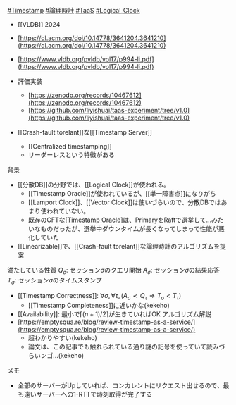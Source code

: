 [#Timestamp](Timestamp) [#論理時計](Logical%20Clock.md) [#TaaS](TaaS) [#Logical_Clock](Logical_Clock)
- [[VLDB]] 2024
- [https://dl.acm.org/doi/10.14778/3641204.3641210](https://dl.acm.org/doi/10.14778/3641204.3641210)
- [https://www.vldb.org/pvldb/vol17/p994-li.pdf](https://www.vldb.org/pvldb/vol17/p994-li.pdf)
- 評価実装
	- [https://zenodo.org/records/10467612](https://zenodo.org/records/10467612)
	- [https://github.com/liyishuai/taas-experiment/tree/v1.0](https://github.com/liyishuai/taas-experiment/tree/v1.0)

- [[Crash-fault torelant]]な[[Timestamp Server]]
	- [[Centralized timestamping]]
	- リーダーレスという特徴がある

背景
- [[分散DB]]の分野では、[[Logical Clock]]が使われる。
	- [[Timestamp Oracle]]が使われているが、[[単一障害点]]になりがち
	- [[Lamport Clock]]、[[Vector Clock]]は使いづらいので、分散DBではあまり使われていない。
	- 既存のCFTな[[Timestamp Oracle]]([[TSO]])は、PrimaryをRaftで選挙して…みたいなものだったが、選挙中ダウンタイムが長くなってしまって性能が悪化していた
- [[Linearizable]]で、[[Crash-fault torelant]]な論理時計のアルゴリズムを提案

満たしている性質
$Q_\sigma$: セッション$\sigma$のクエリ開始
$A_\sigma$: セッション$\sigma$の結果応答
$T_\sigma$: セッション$\sigma$のタイムスタンプ
- [[Timestamp Correctness]]: $\forall \sigma, \forall \tau, (A_\sigma \prec Q_\tau \Rightarrow T_\sigma < T_\tau)$
	- [[Timestamp Completeness]]に近いかな(kekeho)
- [[Availability]]: 最小で$\lceil (n+1) / 2 \rceil$が生きていればOK
アルゴリズム解説
- [https://emptysqua.re/blog/review-timestamp-as-a-service/](https://emptysqua.re/blog/review-timestamp-as-a-service/)
	- 超わかりやすい(kekeho)
	- 論文は、この記事でも触れられている通り謎の記号を使っていて読みづらいンゴ…(kekeho)

メモ
- 全部のサーバーがUpしていれば、コンカレントにリクエスト出せるので、最も遠いサーバーへの1-RTTで時刻取得が完了する
